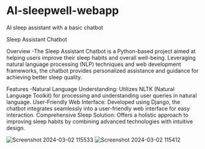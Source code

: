 # AI-sleepwell-webapp
AI sleep assistant with a basic chatbot

Sleep Assistant Chatbot

Overview
  -The Sleep Assistant Chatbot is a Python-based project aimed at helping users improve their sleep habits and overall well-being. Leveraging natural language processing (NLP) techniques and web development frameworks, the chatbot provides personalized assistance and guidance for achieving better sleep quality.

Features
  -Natural Language Understanding: Utilizes NLTK (Natural Language Toolkit) for processing and understanding user queries in natural language.
User-Friendly Web Interface: Developed using Django, the chatbot integrates seamlessly into a user-friendly web interface for easy interaction.
Comprehensive Sleep Solution: Offers a holistic approach to improving sleep habits by combining advanced technologies with intuitive design.

![Screenshot 2024-03-02 115533](https://github.com/saseesdk/AI-sleepwell-webapp/assets/102291648/f74c652f-6d3e-48d5-af90-439580df21e8)
![Screenshot 2024-03-02 115412](https://github.com/saseesdk/AI-sleepwell-webapp/assets/102291648/ad5087dc-c232-4dc2-bda8-6480ac8d78dc)
